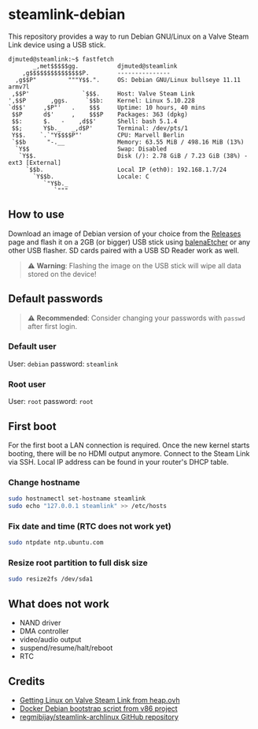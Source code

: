 # steamlink-debian

This repository provides a way to run Debian GNU/Linux on a Valve Steam Link device using a USB stick.

```
djmuted@steamlink:~$ fastfetch
       _,met$$$$$gg.           djmuted@steamlink
    ,g$$$$$$$$$$$$$$$P.        ---------------
  ,g$$P"         """Y$$.".     OS: Debian GNU/Linux bullseye 11.11 armv7l
 ,$$P'               `$$$.     Host: Valve Steam Link
',$$P       ,ggs.     `$$b:    Kernel: Linux 5.10.228
`d$$'     ,$P"'   .    $$$     Uptime: 10 hours, 40 mins
 $$P      d$'     ,    $$$P    Packages: 363 (dpkg)
 $$:      $.   -    ,d$$'      Shell: bash 5.1.4
 $$;      Y$b._   _,d$P'       Terminal: /dev/pts/1
 Y$$.    `.`"Y$$$$P"'          CPU: Marvell Berlin
 `$$b      "-.__               Memory: 63.55 MiB / 498.16 MiB (13%)
  `Y$$                         Swap: Disabled
   `Y$$.                       Disk (/): 2.78 GiB / 7.23 GiB (38%) - ext3 [External]
     `$$b.                     Local IP (eth0): 192.168.1.7/24
       `Y$$b.                  Locale: C
          `"Y$b._
             `"""
```

## How to use

Download an image of Debian version of your choice from the [Releases](https://github.com/djmuted/steamlink-debian/releases) page and flash it on a 2GB (or bigger) USB stick using [balenaEtcher](https://etcher.balena.io/) or any other USB flasher. SD cards paired with a USB SD Reader work as well.

> :warning: **Warning**: Flashing the image on the USB stick will wipe all data stored on the device!

## Default passwords

> :warning: **Recommended**: Consider changing your passwords with `passwd` after first login.

### Default user

User: `debian`
password: `steamlink`

### Root user

User: `root`
password: `root`

## First boot

For the first boot a LAN connection is required. Once the new kernel starts booting, there will be no HDMI output anymore. Connect to the Steam Link via SSH. Local IP address can be found in your router's DHCP table.

### Change hostname

```bash
sudo hostnamectl set-hostname steamlink
sudo echo "127.0.0.1 steamlink" >> /etc/hosts
```

### Fix date and time (RTC does not work yet)

```bash
sudo ntpdate ntp.ubuntu.com
```

### Resize root partition to full disk size

```bash
sudo resize2fs /dev/sda1
```

## What does not work

- NAND driver
- DMA controller
- video/audio output
- suspend/resume/halt/reboot
- RTC

## Credits

- [Getting Linux on Valve Steam Link from heap.ovh](https://heap.ovh/getting-linux-on-valve-steam-link.html)
- [Docker Debian bootstrap script from v86 project](https://github.com/copy/v86)
- [regmibijay/steamlink-archlinux GitHub repository](https://github.com/regmibijay/steamlink-archlinux)
